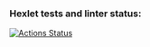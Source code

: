 ### Hexlet tests and linter status:
[![Actions Status](https://github.com/hfdbkmIfrbhpzyjd/php-project-lvl3/workflows/hexlet-check/badge.svg)](https://github.com/hfdbkmIfrbhpzyjd/php-project-lvl3/actions)